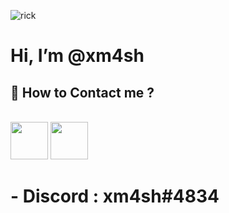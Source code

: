  
 ![rick](https://64.media.tumblr.com/51015ec638a516f7f7d353ca198a5091/tumblr_pdbo9wBAe11xd0gvgo1_1280.gif)
 
 # Hi, I’m @xm4sh

## 📝 How to Contact me ? 

</h1> <br>  <a href="https://twitter.com/xm4sh_"><img src="https://image.flaticon.com/icons/png/512/23/23931.png" width="60"></a> <a href="https://www.hackthebox.eu/profile/491690"><img src="https://forum.hackthebox.eu/uploads/RJZMUY81IQLQ.png" width="60"></a> <h1>
- Discord : xm4sh#4834
<!---
xm4sh/xm4sh is a ✨ special ✨ repository because its `README.md` (this file) appears on your GitHub profile.
You can click the Preview link to take a look at your changes.
--->
